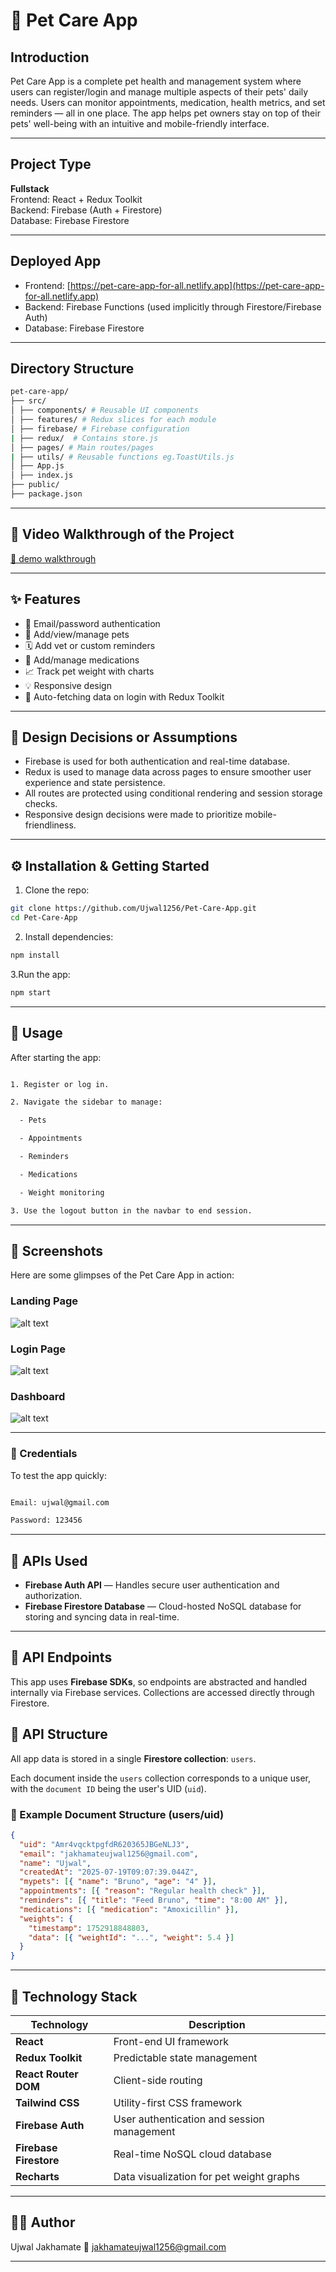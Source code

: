 # 🐾 Pet Care App

## Introduction

Pet Care App is a complete pet health and management system where users can register/login and manage multiple aspects of their pets' daily needs. Users can monitor appointments, medication, health metrics, and set reminders — all in one place. The app helps pet owners stay on top of their pets' well-being with an intuitive and mobile-friendly interface.

---

## Project Type

**Fullstack**  
Frontend: React + Redux Toolkit  
Backend: Firebase (Auth + Firestore)  
Database: Firebase Firestore

---

## Deployed App

- Frontend: [https://pet-care-app-for-all.netlify.app](https://pet-care-app-for-all.netlify.app)
- Backend: Firebase Functions (used implicitly through Firestore/Firebase Auth)
- Database: Firebase Firestore

---

## Directory Structure

```bash
pet-care-app/
├── src/
│ ├── components/ # Reusable UI components
│ ├── features/ # Redux slices for each module
│ ├── firebase/ # Firebase configuration
| ├── redux/  # Contains store.js
│ ├── pages/ # Main routes/pages
| ├── utils/ # Reusable functions eg.ToastUtils.js
│ ├── App.js
│ ├── index.js
├── public/
├── package.json

```

---

## 🎥 Video Walkthrough of the Project

[🔗 demo walkthrough ](https://youtu.be/Llxk9bN45KA)

---

## ✨ Features

- 🔐 Email/password authentication
- 🐶 Add/view/manage pets
- 🗓 Add vet or custom reminders
- 💊 Add/manage medications
- 📈 Track pet weight with charts
- 💡 Responsive design
- 🔄 Auto-fetching data on login with Redux Toolkit

---

## 📐 Design Decisions or Assumptions

- Firebase is used for both authentication and real-time database.
- Redux is used to manage data across pages to ensure smoother user experience and state persistence.
- All routes are protected using conditional rendering and session storage checks.
- Responsive design decisions were made to prioritize mobile-friendliness.

---

## ⚙️ Installation & Getting Started

1. Clone the repo:

```bash
git clone https://github.com/Ujwal1256/Pet-Care-App.git
cd Pet-Care-App
```

2. Install dependencies:

```bash
npm install
```

3.Run the app:

```bash
npm start
```

---

## 🚀 Usage

After starting the app:

```bash

1. Register or log in.

2. Navigate the sidebar to manage:

  - Pets

  - Appointments

  - Reminders

  - Medications

  - Weight monitoring

3. Use the logout button in the navbar to end session.

```

---

## 📸 Screenshots

Here are some glimpses of the Pet Care App in action:

### Landing  Page

![alt text](image.png)

### Login Page

![alt text](image-1.png)

### Dashboard

![alt text](image-2.png)

---

### 🔑 Credentials

To test the app quickly:

```bash

Email: ujwal@gmail.com

Password: 123456

```
---
## 🔗 APIs Used

- **Firebase Auth API** — Handles secure user authentication and authorization.
- **Firebase Firestore Database** — Cloud-hosted NoSQL database for storing and syncing data in real-time.

---

## 🔌 API Endpoints

This app uses **Firebase SDKs**, so endpoints are abstracted and handled internally via Firebase services. Collections are accessed directly through Firestore.

## 🔌 API Structure

All app data is stored in a single **Firestore collection**: `users`.

Each document inside the `users` collection corresponds to a unique user, with the `document ID` being the user's UID (`uid`).

### 📂 Example Document Structure (users/uid)

```json
{
  "uid": "Amr4vqcktpgfdR620365JBGeNLJ3",
  "email": "jakhamateujwal1256@gmail.com",
  "name": "Ujwal",
  "createdAt": "2025-07-19T09:07:39.044Z",
  "mypets": [{ "name": "Bruno", "age": "4" }],
  "appointments": [{ "reason": "Regular health check" }],
  "reminders": [{ "title": "Feed Bruno", "time": "8:00 AM" }],
  "medications": [{ "medication": "Amoxicillin" }],
  "weights": {
    "timestamp": 1752918848803,
    "data": [{ "weightId": "...", "weight": 5.4 }]
  }
}
```
---

## 🧰 Technology Stack

| Technology              | Description                                |
|-------------------------|--------------------------------------------|
| **React**               | Front-end UI framework                     |
| **Redux Toolkit**       | Predictable state management               |
| **React Router DOM**    | Client-side routing                        |
| **Tailwind CSS**        | Utility-first CSS framework                |
| **Firebase Auth**       | User authentication and session management |
| **Firebase Firestore**  | Real-time NoSQL cloud database             |
| **Recharts**            | Data visualization for pet weight graphs   |

---

## 👨‍💻 Author
Ujwal Jakhamate
📧 jakhamateujwal1256@gmail.com

---